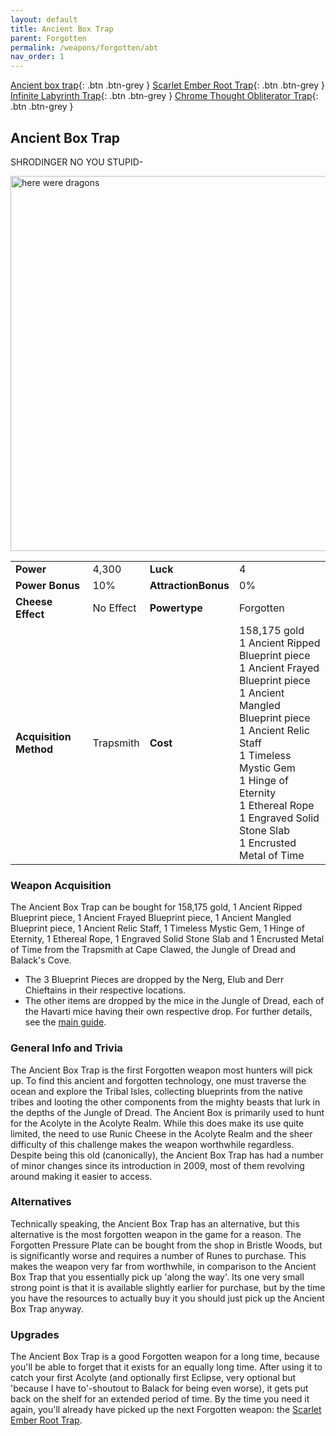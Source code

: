 ```yaml
---
layout: default
title: Ancient Box Trap
parent: Forgotten
permalink: /weapons/forgotten/abt
nav_order: 1
---
```


<span class="fs-1">[Ancient box trap](/weapons/forgotten/abt){: .btn .btn-grey } </span><span class="fs-1">[Scarlet Ember Root Trap](/weapons/forgotten/sert){: .btn .btn-grey } </span> <span class="fs-1">[Infinite Labyrinth Trap](/weapons/forgotten/ilt){: .btn .btn-grey } </span><span class="fs-1">[ Chrome Thought Obliterator Trap](/weapons/forgotten/tot){: .btn .btn-grey }</span>

## Ancient Box Trap

SHRODINGER NO YOU STUPID-

<img src="/assets/images/weapons/abt.png" alt="here were dragons" width="600">

|                        |           |                     |                                                                                                                                                                                                                                                                                                     |
| ---------------------- | --------- | ------------------- | --------------------------------------------------------------------------------------------------------------------------------------------------------------------------------------------------------------------------------------------------------------------------------------------------- |
| **Power**              | 4,300     | **Luck**            | 4                                                                                                                                                                                                                                                                                                   |
| **Power Bonus**        | 10%       | **AttractionBonus** | 0%                                                                                                                                                                                                                                                                                                  |
| **Cheese Effect**      | No Effect | **Powertype**       | Forgotten                                                                                                                                                                                                                                                                                           |
| **Acquisition Method** | Trapsmith | **Cost**            | 158,175 gold <br> 1 Ancient Ripped Blueprint piece <br> 1 Ancient Frayed Blueprint piece <br> 1 Ancient Mangled Blueprint piece <br> 1 Ancient Relic Staff <br> 1 Timeless Mystic Gem <br> 1 Hinge of Eternity <br> 1 Ethereal Rope <br> 1 Engraved Solid Stone Slab <br> 1 Encrusted Metal of Time |

### Weapon Acquisition

The Ancient Box Trap can be bought for 158,175 gold, 1 Ancient Ripped Blueprint piece, 1 Ancient Frayed Blueprint piece, 1 Ancient Mangled Blueprint piece, 1 Ancient Relic Staff, 1 Timeless Mystic Gem, 1 Hinge of Eternity, 1 Ethereal Rope, 1 Engraved Solid Stone Slab and 1 Encrusted Metal of Time from the Trapsmith at Cape Clawed, the Jungle of Dread and Balack's Cove.

- The 3 Blueprint Pieces are dropped by the Nerg, Elub and Derr Chieftains in their respective locations.
- The other items are dropped by the mice in the Jungle of Dread, each of the Havarti mice having their own respective drop. For further details, see the [main guide](/legendary-to-knight/hero).

### General Info and Trivia

The Ancient Box Trap is the first Forgotten weapon most hunters will pick up. To find this ancient and forgotten technology, one must traverse the ocean and explore the Tribal Isles, collecting blueprints from the native tribes and looting the other components from the mighty beasts that lurk in the depths of the Jungle of Dread.
The Ancient Box is primarily used to hunt for the Acolyte in the Acolyte Realm. While this does make its use quite limited, the need to use Runic Cheese in the Acolyte Realm and the sheer difficulty of this challenge makes the weapon worthwhile regardless. Despite being this old (canonically), the Ancient Box Trap has had a number of minor changes since its introduction in 2009, most of them revolving around making it easier to access.

### Alternatives

Technically speaking, the Ancient Box Trap has an alternative, but this alternative is the most forgotten weapon in the game for a reason. The Forgotten Pressure Plate can be bought from the shop in Bristle Woods, but is significantly worse and requires a number of Runes to purchase. This makes the weapon very far from worthwhile, in comparison to the Ancient Box Trap that you essentially pick up 'along the way'. Its one very small strong point is that it is available slightly earlier for purchase, but by the time you have the resources to actually buy it you should just pick up the Ancient Box Trap anyway.

### Upgrades

The Ancient Box Trap is a good Forgotten weapon for a long time, because you'll be able to forget that it exists for an equally long time. After using it to catch your first Acolyte (and optionally first Eclipse, very optional but 'because I have to'-shoutout to Balack for being even worse), it gets put back on the shelf for an extended period of time. By the time you need it again, you'll already have picked up the next Forgotten weapon: the [Scarlet Ember Root Trap](/weapons/forgotten/sert).
